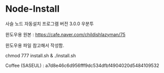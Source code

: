 # Node-Install
사슬 노드 자동설치 프로그램 버전 3.0.0 우분투

윈도우용 원본 : https://cafe.naver.com/childishlazyman/75

윈도우용 파일 참고해서 작성함.

chmod 777 install.sh &
./install.sh




Coffee (SASEUL) : a7d8e46c6d956fff9dc534dfbf4904020d5484109532
